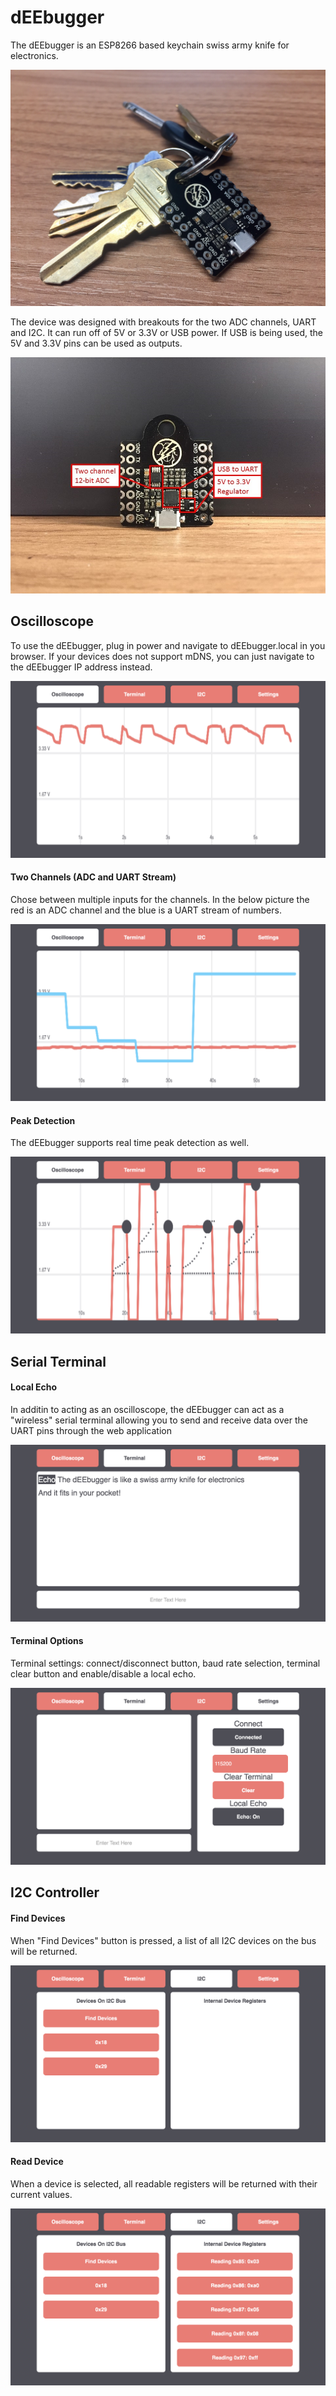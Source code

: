 # dEEbugger
The dEEbugger is an ESP8266 based keychain swiss army knife for electronics.

![Alt text](/Pictures/ON_KEYS.jpg?raw=true "Keychain")

The device was designed with breakouts for the two ADC channels, UART and I2C. It can run off of 5V or 3.3V or USB power. If USB is being used, the 5V and 3.3V pins can be used as outputs.

![Alt text](/Pictures/FULL_CALLOUTS.jpg?raw=true "Callout Main")

## Oscilloscope
To use the dEEbugger, plug in power and navigate to dEEbugger.local in you browser. If your devices does not support mDNS, you can just navigate to the dEEbugger IP address instead.

![Alt text](/Pictures/04.png?raw=true "Oscilloscope Main")
#### Two Channels (ADC and UART Stream)
Chose between multiple inputs for the channels. In the below picture the red is an ADC channel and the blue is a UART stream of numbers.

![Alt text](/Pictures/07.png?raw=true "Two Channels")
#### Peak Detection
The dEEbugger supports real time peak detection as well.

![Alt text](/Pictures/09.png?raw=true "Peak Detection")


## Serial Terminal
#### Local Echo
In additin to acting as an oscilloscope, the dEEbugger can act as a "wireless" serial terminal allowing you to send and receive data over the UART pins through the web application

![Alt text](/Pictures/10.png?raw=true "Local Echo")
#### Terminal Options
Terminal settings: connect/disconnect button, baud rate selection, terminal clear button and enable/disable a local echo.

![Alt text](/Pictures/11.png?raw=true "Terminal Options")


## I2C Controller
#### Find Devices
When "Find Devices" button is pressed, a list of all I2C devices on the bus will be returned.

![Alt text](/Pictures/13.png?raw=true "Find Devices")
#### Read Device
When a device is selected, all readable registers will be returned with their current values.

![Alt text](/Pictures/14.png?raw=true "Read Device")
